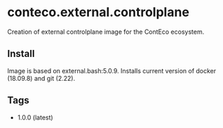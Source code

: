 # conteco.external.controlplane

Creation of external controlplane image for the ContEco ecosystem.

## Install

Image is based on external.bash:5.0.9.
Installs current version of docker (18.09.8) and git (2.22).

## Tags

* 1.0.0 (latest)
